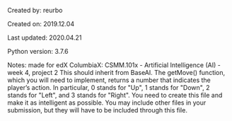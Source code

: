 Created by:	    reurbo

Created on:       2019.12.04

Last updated:	    2020.04.21

Python version:   3.7.6

Notes:		     made for edX ColumbiaX: CSMM.101x - Artificial Intelligence (AI) - week 4, project 2
 				    This should inherit from BaseAI. The getMove() function, which you will need to implement, returns a number that indicates the player’s action.
                   In particular, 0 stands for "Up", 1 stands for "Down", 2 stands for "Left", and 3 stands for "Right". You need to create this file and make it as intelligent as possible.
                   You may include other files in your submission, but they will have to be included through this file.

